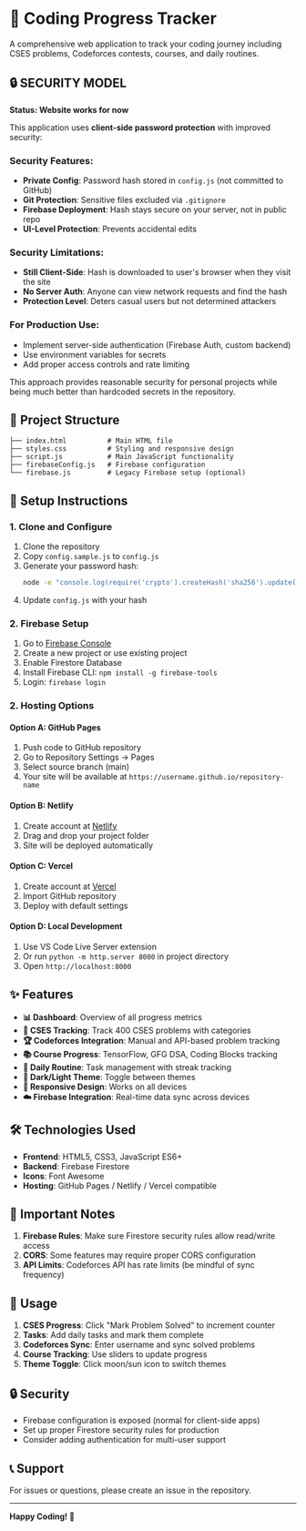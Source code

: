 # 🚀 Coding Progress Tracker

A comprehensive web application to track your coding journey including CSES problems, Codeforces contests, courses, and daily routines.

## 🔒 SECURITY MODEL

**Status: Website works for now**

This application uses **client-side password protection** with improved security:

### Security Features:
- **Private Config**: Password hash stored in `config.js` (not committed to GitHub)
- **Git Protection**: Sensitive files excluded via `.gitignore`
- **Firebase Deployment**: Hash stays secure on your server, not in public repo
- **UI-Level Protection**: Prevents accidental edits

### Security Limitations:
- **Still Client-Side**: Hash is downloaded to user's browser when they visit the site
- **No Server Auth**: Anyone can view network requests and find the hash
- **Protection Level**: Deters casual users but not determined attackers

### For Production Use:
- Implement server-side authentication (Firebase Auth, custom backend)
- Use environment variables for secrets
- Add proper access controls and rate limiting

This approach provides reasonable security for personal projects while being much better than hardcoded secrets in the repository.

## 📁 Project Structure

```
├── index.html          # Main HTML file
├── styles.css          # Styling and responsive design
├── script.js           # Main JavaScript functionality
├── firebaseConfig.js   # Firebase configuration
└── firebase.js         # Legacy Firebase setup (optional)
```

## 🔧 Setup Instructions

### 1. Clone and Configure
1. Clone the repository
2. Copy `config.sample.js` to `config.js`
3. Generate your password hash:
   ```bash
   node -e "console.log(require('crypto').createHash('sha256').update('YOUR_PASSWORD').digest('hex'))"
   ```
4. Update `config.js` with your hash

### 2. Firebase Setup
1. Go to [Firebase Console](https://console.firebase.google.com/)
2. Create a new project or use existing project
3. Enable Firestore Database
4. Install Firebase CLI: `npm install -g firebase-tools`
5. Login: `firebase login`

### 2. Hosting Options

#### Option A: GitHub Pages
1. Push code to GitHub repository
2. Go to Repository Settings → Pages
3. Select source branch (main)
4. Your site will be available at `https://username.github.io/repository-name`

#### Option B: Netlify
1. Create account at [Netlify](https://netlify.com)
2. Drag and drop your project folder
3. Site will be deployed automatically

#### Option C: Vercel
1. Create account at [Vercel](https://vercel.com)
2. Import GitHub repository
3. Deploy with default settings

#### Option D: Local Development
1. Use VS Code Live Server extension
2. Or run `python -m http.server 8000` in project directory
3. Open `http://localhost:8000`

## ✨ Features

- **📊 Dashboard**: Overview of all progress metrics
- **🧩 CSES Tracking**: Track 400 CSES problems with categories
- **🏆 Codeforces Integration**: Manual and API-based problem tracking
- **📚 Course Progress**: TensorFlow, GFG DSA, Coding Blocks tracking
- **📅 Daily Routine**: Task management with streak tracking
- **🌙 Dark/Light Theme**: Toggle between themes
- **📱 Responsive Design**: Works on all devices
- **☁️ Firebase Integration**: Real-time data sync across devices

## 🛠️ Technologies Used

- **Frontend**: HTML5, CSS3, JavaScript ES6+
- **Backend**: Firebase Firestore
- **Icons**: Font Awesome
- **Hosting**: GitHub Pages / Netlify / Vercel compatible

## 🚨 Important Notes

1. **Firebase Rules**: Make sure Firestore security rules allow read/write access
2. **CORS**: Some features may require proper CORS configuration
3. **API Limits**: Codeforces API has rate limits (be mindful of sync frequency)

## 📖 Usage

1. **CSES Progress**: Click "Mark Problem Solved" to increment counter
2. **Tasks**: Add daily tasks and mark them complete
3. **Codeforces Sync**: Enter username and sync solved problems
4. **Course Tracking**: Use sliders to update progress
5. **Theme Toggle**: Click moon/sun icon to switch themes

## 🔒 Security

- Firebase configuration is exposed (normal for client-side apps)
- Set up proper Firestore security rules for production
- Consider adding authentication for multi-user support

## 📞 Support

For issues or questions, please create an issue in the repository.

---

**Happy Coding! 🎯**